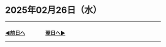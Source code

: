 # 2025年02月26日（水）

---

### [◀️前日へ](https://github.com/yuasys/chatty-journal/blob/main/2025/02/2025-02-2５.md)&emsp;&emsp;&emsp;&emsp;[翌日へ▶️](https://github.com/yuasys/chatty-journal/blob/main/2025/02/2025-02-2７.md)

---
